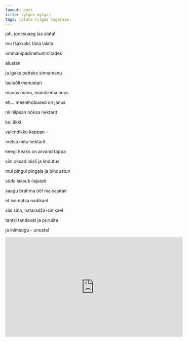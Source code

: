 ```yaml
---
layout: post
title: tylgas mylgas
tags: lalata tylgas lageraie
---
```


jah, jooksuaeg las alata!

mu tšakraks täna lalata

ommanipadmehummitades

alustan

ja igaks petteks sinnamanu 

lauluõli manustan


manas manu, manitsema anus

eh... meelehobused on janus

nii nilpsan nõksa nektarit

kui äkki 

valendikku kappan -

metsa mitu hektarit

keegi heaks on arvand tappa

siin oksad laiali ja lindutus

mul pingul pingala ja bindustun

süda laksub-lajatab

saagu brahma öö! ma sajatan

et ise natsa nadikael

siis sina, nataradža-sinikael

tantsi tandavat ja purušta

ja inimsugu - unusta!


<iframe width="560" height="315" src="https://www.youtube.com/embed/PYyzVC3iCF8" frameborder="0" allowfullscreen></iframe>
